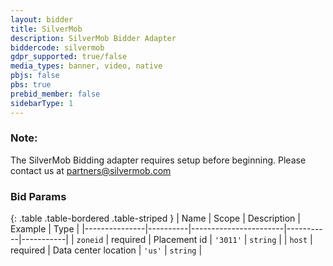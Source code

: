 ```yaml
---
layout: bidder
title: SilverMob
description: SilverMob Bidder Adapter
biddercode: silvermob
gdpr_supported: true/false
media_types: banner, video, native
pbjs: false
pbs: true
prebid_member: false
sidebarType: 1
---
```


### Note:

The SilverMob Bidding adapter requires setup before beginning. Please contact us at partners@silvermob.com

### Bid Params

{: .table .table-bordered .table-striped }
| Name          | Scope    | Description           | Example   | Type      |
|---------------|----------|-----------------------|-----------|-----------|
| `zoneid`      | required | Placement id         | `'3011'`    | `string` |
| `host`      | required | Data center location         | `'us'`    | `string` |
